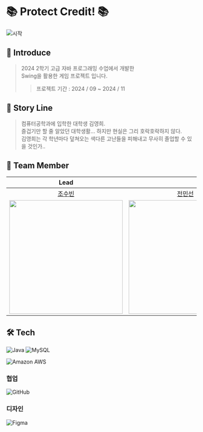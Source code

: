 # 📚 Protect Credit! 📚

![시작](https://github.com/user-attachments/assets/9be43f99-1970-4e9f-93b7-2ad41a6246f9)


## 📖 Introduce

> 2024 2학기 고급 자바 프로그래밍 수업에서 개발한 <br> 
> Swing을 활용한 게임 프로젝트 입니다. </br>
> > 프로젝트 기간 : 2024 / 09 ~ 2024 / 11


## 📓 Story Line 

> 컴퓨터공학과에  입학한 대학생 김영희. <br>
> 즐겁기만 할 줄 알았던 대학생활... 하지만 현실은 그리 호락호락하지 않다.<br>
> 김영희는 각 학년마다 덮쳐오는 색다른 고난들을 피해내고 무사히 졸업할 수 있을 것인가..<br>


## 📒 Team Member

|                                  Lead                                   |                                                                          |                                                                                 |                                                                            |                                                                                
|:-----------------------------------------------------------------------:|:------------------------------------------------------------------------:|:-------------------------------------------------------------------------------:|:--------------------------------------------------------------------------:|
|                    [조수빈](https://github.com/s0obang)                    |                    [전민선](https://github.com/mminnn28)                    |                      [김채연](https://github.com/chaeyeon089)                      |                    [김주영](https://github.com/wndud5245)                     |                                         
| <img src="https://avatars.githubusercontent.com/s0obang" width="300" /> | <img src="https://avatars.githubusercontent.com/mminnn28" width="300" /> | <img src="https://avatars.githubusercontent.com/chaeyeon089" width="300" /> | <img src="https://avatars.githubusercontent.com/wndud5245" width="300" />  |
## 🛠️ Tech


![Java](https://img.shields.io/badge/java-007396?style=for-the-badge&logo=java&logoColor=white)
![MySQL](https://img.shields.io/badge/mysql-4479A1.svg?style=for-the-badge&logo=mysql&logoColor=white)

![Amazon AWS](https://img.shields.io/badge/AmazonAWS-f7f7f7?style=for-the-badge&logo=AmazonAWS&logoColor=f89400)

### 협업
![GitHub](https://img.shields.io/badge/github-%23121011.svg?style=for-the-badge&logo=github&logoColor=white)

### 디자인
![Figma](https://img.shields.io/badge/figma-%23F24E1E.svg?style=for-the-badge&logo=figma&logoColor=white)
